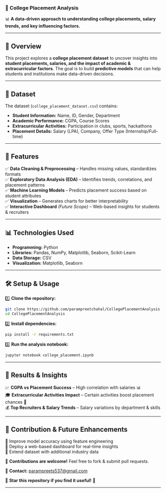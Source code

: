 
### **📘 College Placement Analysis**  

📊 **A data-driven approach to understanding college placements, salary trends, and key influencing factors.**  

---  

## **📌 Overview**  
This project explores a **college placement dataset** to uncover insights into **student placements, salaries, and the impact of academic & extracurricular factors**. The goal is to build **predictive models** that can help students and institutions make data-driven decisions.  

---  

## **📂 Dataset**  
The dataset (`college_placement_dataset.csv`) contains:  
- **Student Information:** Name, ID, Gender, Department  
- **Academic Performance:** CGPA, Course Scores  
- **Extracurricular Activities:** Participation in clubs, sports, hackathons  
- **Placement Details:** Salary (LPA), Company, Offer Type (Internship/Full-time)  

---  

## **🚀 Features**  
✅ **Data Cleaning & Preprocessing** – Handles missing values, standardizes formats  
✅ **Exploratory Data Analysis (EDA)** – Identifies trends, correlations, and placement patterns  
✅ **Machine Learning Models** – Predicts placement success based on student attributes  
✅ **Visualization** – Generates charts for better interpretability  
✅ **Interactive Dashboard** *(Future Scope)* – Web-based insights for students & recruiters  

---  

## **📊 Technologies Used**  
- **Programming:** Python  
- **Libraries:** Pandas, NumPy, Matplotlib, Seaborn, Scikit-Learn  
- **Data Storage:** CSV  
- **Visualization:** Matplotlib, Seaborn  

---  

## **🛠 Setup & Usage**  
1️⃣ **Clone the repository:**  
```bash
git clone https://github.com/parampreetchahal/CollegePlacementAnalysis.git
cd CollegePlacementAnalysis
```  
2️⃣ **Install dependencies:**  
```bash
pip install -r requirements.txt
```  
3️⃣ **Run the analysis notebook:**  
```bash
jupyter notebook college_placement.ipynb
```  

---  

## **📌 Results & Insights**  
📈 **CGPA vs Placement Success** – High correlation with salaries 📊  
🎓 **Extracurricular Activities Impact** – Certain activities boost placement chances 🚀  
💰 **Top Recruiters & Salary Trends** – Salary variations by department & skills  

---  

## **🔗 Contribution & Future Enhancements**  
🔹 Improve model accuracy using feature engineering  
🔹 Deploy a web-based dashboard for real-time insights  
🔹 Extend dataset with additional industry data  

🤝 **Contributions are welcome!** Feel free to fork & submit pull requests.  

📩 **Contact:** [parampreets537@gmail.com](mailto:parampreets537@gmail.com)  

🚀 **Star this repository if you find it useful!** 🌟  

---

